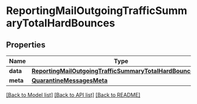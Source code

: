 # ReportingMailOutgoingTrafficSummaryTotalHardBounces

## Properties
Name | Type | Description | Notes
------------ | ------------- | ------------- | -------------
**data** | [**ReportingMailOutgoingTrafficSummaryTotalHardBouncesData**](ReportingMailOutgoingTrafficSummaryTotalHardBouncesData.md) |  | [optional] 
**meta** | [**QuarantineMessagesMeta**](QuarantineMessagesMeta.md) |  | [optional] 

[[Back to Model list]](../README.md#documentation-for-models) [[Back to API list]](../README.md#documentation-for-api-endpoints) [[Back to README]](../README.md)

